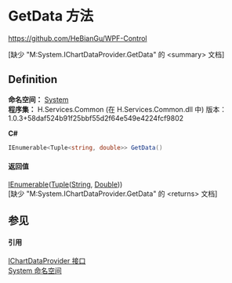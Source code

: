 # GetData 方法
https://github.com/HeBianGu/WPF-Control

\[缺少 "M:System.IChartDataProvider.GetData" 的 &lt;summary&gt; 文档\]



## Definition
**命名空间：** <a href="7bae3666-6d20-26f2-6798-b8095e51d913">System</a>  
**程序集：** H.Services.Common (在 H.Services.Common.dll 中) 版本：1.0.3+58daf524b91f25bbf55d2f64e549e4224fcf9802

**C#**
``` C#
IEnumerable<Tuple<string, double>> GetData()
```



#### 返回值
<a href="https://learn.microsoft.com/dotnet/api/system.collections.generic.ienumerable-1" target="_blank" rel="noopener noreferrer">IEnumerable</a>(<a href="https://learn.microsoft.com/dotnet/api/system.tuple-2" target="_blank" rel="noopener noreferrer">Tuple</a>(<a href="https://learn.microsoft.com/dotnet/api/system.string" target="_blank" rel="noopener noreferrer">String</a>, <a href="https://learn.microsoft.com/dotnet/api/system.double" target="_blank" rel="noopener noreferrer">Double</a>))  
\[缺少 "M:System.IChartDataProvider.GetData" 的 &lt;returns&gt; 文档\]

## 参见


#### 引用
<a href="6bb41c84-2d9c-cba5-8c3d-7d9ab81767d6">IChartDataProvider 接口</a>  
<a href="7bae3666-6d20-26f2-6798-b8095e51d913">System 命名空间</a>  
